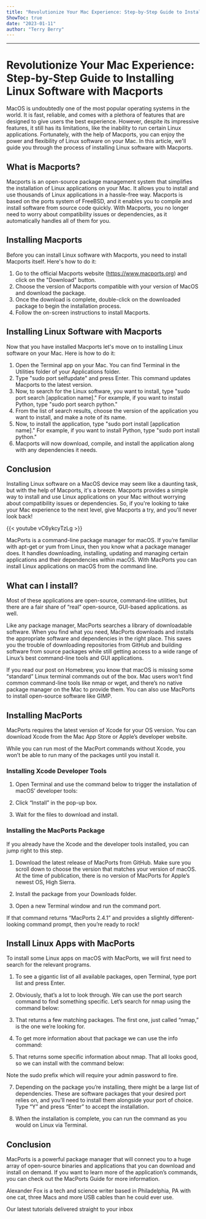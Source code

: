 ```yaml
---
title: "Revolutionize Your Mac Experience: Step-by-Step Guide to Installing Linux Software with Macports"
ShowToc: true 
date: "2023-01-11"
author: "Terry Berry"
---
```

*****
# Revolutionize Your Mac Experience: Step-by-Step Guide to Installing Linux Software with Macports

MacOS is undoubtedly one of the most popular operating systems in the world. It is fast, reliable, and comes with a plethora of features that are designed to give users the best experience. However, despite its impressive features, it still has its limitations, like the inability to run certain Linux applications. Fortunately, with the help of Macports, you can enjoy the power and flexibility of Linux software on your Mac. In this article, we'll guide you through the process of installing Linux software with Macports.

## What is Macports?

Macports is an open-source package management system that simplifies the installation of Linux applications on your Mac. It allows you to install and use thousands of Linux applications in a hassle-free way. Macports is based on the ports system of FreeBSD, and it enables you to compile and install software from source code quickly. With Macports, you no longer need to worry about compatibility issues or dependencies, as it automatically handles all of them for you.

## Installing Macports

Before you can install Linux software with Macports, you need to install Macports itself. Here's how to do it:

1. Go to the official Macports website (https://www.macports.org) and click on the "Download" button.
2. Choose the version of Macports compatible with your version of MacOS and download the package.
3. Once the download is complete, double-click on the downloaded package to begin the installation process.
4. Follow the on-screen instructions to install Macports.

## Installing Linux Software with Macports

Now that you have installed Macports let's move on to installing Linux software on your Mac. Here is how to do it:

1. Open the Terminal app on your Mac. You can find Terminal in the Utilities folder of your Applications folder.
2. Type "sudo port selfupdate" and press Enter. This command updates Macports to the latest version.
3. Now, to search for the Linux software, you want to install, type "sudo port search [application name]." For example, if you want to install Python, type "sudo port search python."
4. From the list of search results, choose the version of the application you want to install, and make a note of its name.
5. Now, to install the application, type "sudo port install [application name]." For example, if you want to install Python, type "sudo port install python."
6. Macports will now download, compile, and install the application along with any dependencies it needs.

## Conclusion

Installing Linux software on a MacOS device may seem like a daunting task, but with the help of Macports, it's a breeze. Macports provides a simple way to install and use Linux applications on your Mac without worrying about compatibility issues or dependencies. So, if you're looking to take your Mac experience to the next level, give Macports a try, and you'll never look back!

{{< youtube vC6ykcyTzLg >}} 



MacPorts is a command-line package manager for macOS. If you’re familiar with apt-get or yum from Linux, then you know what a package manager does. It handles downloading, installing, updating and managing certain applications and their dependencies within macOS. With MacPorts you can install Linux applications on macOS from the command line.
 
## What can I install?
 
Most of these applications are open-source, command-line utilities, but there are a fair share of “real” open-source, GUI-based applications. as well.
 
Like any package manager, MacPorts searches a library of downloadable software. When you find what you need, MacPorts downloads and installs the appropriate software and dependencies in the right place. This saves you the trouble of downloading repositories from GitHub and building software from source packages while still getting access to a wide range of Linux’s best command-line tools and GUI applications.
 
If you read our post on Homebrew, you know that macOS is missing some “standard” Linux terminal commands out of the box. Mac users won’t find common command-line tools like nmap or wget, and there’s no native package manager on the Mac to provide them. You can also use MacPorts to install open-source software like GIMP.
 
## Installing MacPorts
 
MacPorts requires the latest version of Xcode for your OS version. You can download Xcode from the Mac App Store or Apple’s developer website.
 

 
While you can run most of the MacPort commands without Xcode, you won’t be able to run many of the packages until you install it.
 
### Installing Xcode Developer Tools
 
1. Open Terminal and use the command below to trigger the installation of macOS’ developer tools:
 
2. Click “Install” in the pop-up box.
 
3. Wait for the files to download and install.
 
### Installing the MacPorts Package
 
If you already have the Xcode and the developer tools installed, you can jump right to this step.
 
1. Download the latest release of MacPorts from GitHub. Make sure you scroll down to choose the version that matches your version of macOS. At the time of publication, there is no version of MacPorts for Apple’s newest OS, High Sierra.
 
2. Install the package from your Downloads folder.
 
3. Open a new Terminal window and run the command port.
 
If that command returns “MacPorts 2.4.1” and provides a slightly different-looking command prompt, then you’re ready to rock!
 
## Install Linux Apps with MacPorts
 
To install some Linux apps on macOS with MacPorts, we will first need to search for the relevant programs.
 
1. To see a gigantic list of all available packages, open Terminal, type port list and press Enter.
 
3. Obviously, that’s a lot to look through. We can use the port search command to find something specific. Let’s search for nmap using the command below:
 
4. That returns a few matching packages. The  first one, just called “nmap,” is the one we’re looking for.
 
5. To get more information about that package we can use the info command:
 
6. That returns some specific information about nmap. That all looks good, so we can install with the command below:
 
Note the sudo prefix which will require your admin password to fire.
 
7. Depending on the package you’re installing, there might be a large list of dependencies. These are software packages that your desired port relies on, and you’ll need to install them alongside your port of choice. Type “Y” and press “Enter” to accept the installation.
 
8. When the installation is complete, you can run the command as you would on Linux via Terminal.
 
## Conclusion
 
MacPorts is a powerful package manager that will connect you to a huge array of open-source binaries and applications that you can download and install on demand. If you want to learn more of the application’s commands, you can check out the MacPorts Guide for more information.
 
Alexander Fox is a tech and science writer based in Philadelphia, PA with one cat, three Macs and more USB cables than he could ever use.
 
Our latest tutorials delivered straight to your inbox




